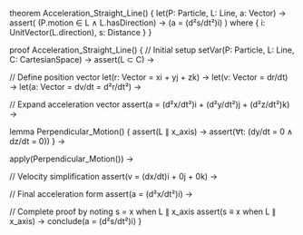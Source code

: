 theorem Acceleration_Straight_Line() {
  let(P: Particle, L: Line, a: Vector) →
  assert(
    (P.motion ∈ L ∧ L.hasDirection) →
    (a = (d²s/dt²)i)
  ) where {
    i: UnitVector(L.direction),
    s: Distance
  }
}

proof Acceleration_Straight_Line() {
  // Initial setup
  setVar(P: Particle, L: Line, C: CartesianSpace) →
  assert(L ⊂ C) →
  
  // Define position vector
  let(r: Vector = xi + yj + zk) →
  let(v: Vector = dr/dt) →
  let(a: Vector = dv/dt = d²r/dt²) →
  
  // Expand acceleration vector
  assert(a = (d²x/dt²)i + (d²y/dt²)j + (d²z/dt²)k) →
  
  lemma Perpendicular_Motion() {
    assert(L ∥ x_axis) →
    assert(∀t: (dy/dt = 0 ∧ dz/dt = 0))
  } →
  
  apply(Perpendicular_Motion()) →
  
  // Velocity simplification
  assert(v = (dx/dt)i + 0j + 0k) →
  
  // Final acceleration form
  assert(a = (d²x/dt²)i) →
  
  // Complete proof by noting s = x when L ∥ x_axis
  assert(s ≡ x when L ∥ x_axis) →
  conclude(a = (d²s/dt²)i)
}